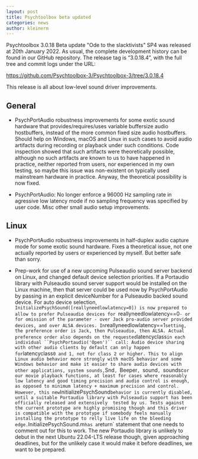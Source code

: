 ```yaml
---
layout: post
title: Psychtoolbox beta updated
categories: news
author: kleinerm
---
```


Psychtoolbox 3.0.18 Beta update "Ode to the slacktivists" SP4 was released at 20th January 2022.
As usual, the complete development history can be found in our GitHub repository.
The release tag is “3.0.18.4”, with the full tree and commit logs under the URL:

<https://github.com/Psychtoolbox-3/Psychtoolbox-3/tree/3.0.18.4>


This release is all about low-level sound driver improvements.

## General

- PsychPortAudio robustness improvements for some exotic sound hardware that provides/requires/uses variable buffersize audio hostbuffers, instead of the more common fixed size audio hostbuffers. Should help on Windows, macOS and Linux in such cases to avoid audio artifacts during recording or playback under such conditions. Code inspection showed that such artifacts were theoretically possible, although no such artifacts are known to us to have happened in practice, neither reported from users, nor experienced in my own testing, so maybe this issue was non-existent on typically used mainstream hardware in practice. Anyway, the theoretical possibility is now fixed.

- PsychPortAudio: No longer enforce a 96000 Hz sampling rate in agressive low latency mode if no sampling frequency was specified by user code. Misc other small audio setup improvements.

## Linux

- PsychPortAudio robustness improvements in half-duplex audio capture mode for some exotic sound hardware. Fixes a theoretical issue, not one actually reported by users or experienced by myself. But better safe than sorry.

- Prep-work for use of a new upcoming Pulseaudio sound server backend on Linux, and changed default device selection priorities. If a Portaudio library with Pulseaudio sound server support would be installed on the Linux machine, then that server could be used now by PsychPortAudio by passing in an explicit deviceNumber for a Pulseaudio backed sound device. For auto device selection, `InitializePsychSound([reallyneedlowlatency=0]) is now prepared to allow to prefer Pulseaudio devices for `reallyneedlowlatency==0` - or for omission of the parameter - over Jack pro-audio server provided devices, and over ALSA devices. In `reallyneedlowlatency==1` setting, the preference order is Jack, then Pulseaudio, then ALSA. Actual preference order also depends on the requested `latencyclass` in each individual ``PsychPortaudio('Open')`` call: Audio device sharing with other audio clients by default can only happen for `latencyclass` 0 and 1, not for class 2 or higher. This to align Linux audio behavior more strongly with macOS behavior and some Windows behavior and make it easier to share audio devices with other applications, system sounds, `Snd`, `Beeper`, `sound`, `soundsc` or our movie playback functions, at least for cases where reasonably low latency and good timing precision and audio control is enough, as opposed to minimum latency + maximum precision and control. However, this new `InitializePsychSound` behavior is currently disabled, until a suitable Portaudio library with Pulseaudio support has been officially released and extensively  tested by us. Tests against the current prototype are highly promising though and this driver is compatible with the prototype if somebody feels manually installing the prototype to relly live life on the bleeding edge. `InitializePsychSound.m` has a `return` statement that one needs to comment out for this to work.
The new Portaudio library is unlikely to debut in the next Ubuntu 22.04-LTS release though, given approaching deadlines, but for the unlikely case it would make it before deadlines, we want to be prepared.
